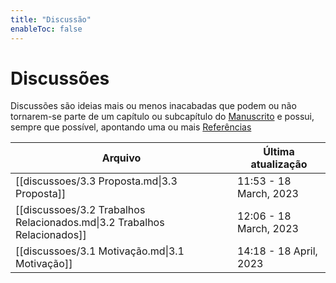 ```yaml
---
title: "Discussão"
enableToc: false
---
```

# Discussões

Discussões são ideias mais ou menos inacabadas que podem ou não tornarem-se parte de um capítulo ou subcapítulo do [Manuscrito](main_pages/manuscrito.md) e possui, sempre que possível, apontando uma ou mais [Referências](main_pages/referencias.md)

 | Arquivo                                                                  | Última atualização      |
| ------------------------------------------------------------------------ | ----------------------- |
| [[discussoes/3.3 Proposta.md\|3.3 Proposta]]                             | 11:53  - 18 March, 2023 |
| [[discussoes/3.2 Trabalhos Relacionados.md\|3.2 Trabalhos Relacionados]] | 12:06  - 18 March, 2023 |
| [[discussoes/3.1 Motivação.md\|3.1 Motivação]]                           | 14:18  - 18 April, 2023 |





















